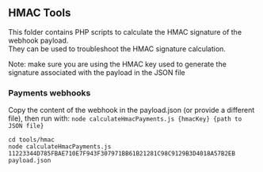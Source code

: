 ## HMAC Tools

This folder contains PHP scripts to calculate the HMAC signature of the webhook payload.  
They can be used to troubleshoot the HMAC signature calculation.

Note: make sure you are using the HMAC key used to generate the signature associated with the payload in the JSON file

### Payments webhooks

Copy the content of the webhook in the payload.json (or provide a different file), then run with: 
`node calculateHmacPayments.js {hmacKey} {path to JSON file}`
```
cd tools/hmac
node calculateHmacPayments.js 11223344D785FBAE710E7F943F307971BB61B21281C98C9129B3D4018A57B2EB payload.json
```

